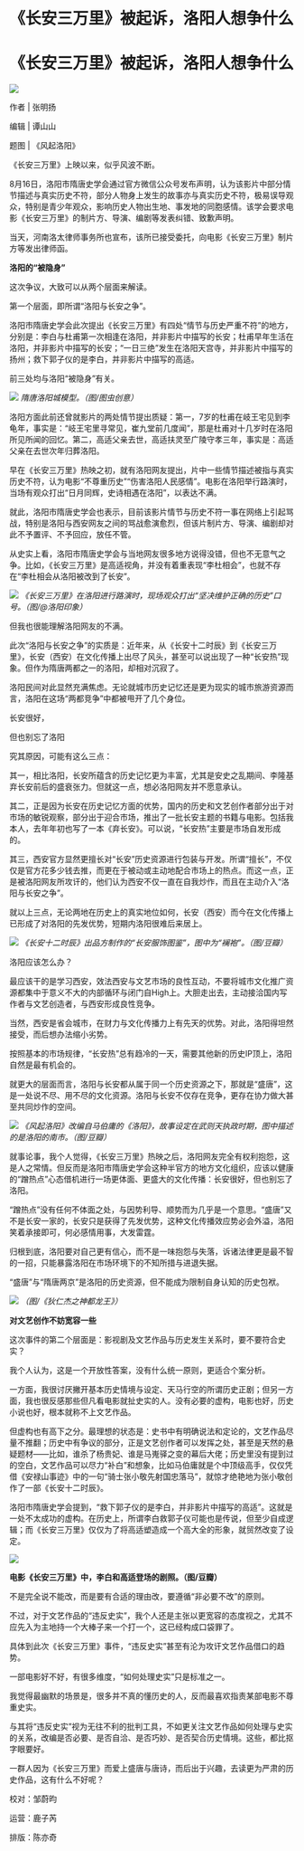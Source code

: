 # 《长安三万里》被起诉，洛阳人想争什么

# 《长安三万里》被起诉，洛阳人想争什么

![](https://inews.gtimg.com/news_bt/OgtNQCVHgDzOqVEuUnBilZrIV3pj0Pfxh0G4s3fyQlsGYAA/1000)

作者 | 张明扬

编辑 | 谭山山

题图 | 《风起洛阳》

《长安三万里》上映以来，似乎风波不断。

8月16日，洛阳市隋唐史学会通过官方微信公众号发布声明，认为该影片中部分情节描述与真实历史不符，部分人物身上发生的故事亦与真实历史不符，极易误导观众，特别是青少年观众，影响历史人物出生地、事发地的同胞感情。该学会要求电影《长安三万里》的制片方、导演、编剧等发表纠错、致歉声明。

当天，河南洛太律师事务所也宣布，该所已接受委托，向电影《长安三万里》制片方等发出律师函。

**洛阳的“被隐身”**

这次争议，大致可以从两个层面来解读。

第一个层面，即所谓“洛阳与长安之争”。

洛阳市隋唐史学会此次提出《长安三万里》有四处“情节与历史严重不符”的地方，分别是：李白与杜甫第一次相逢在洛阳，并非影片中描写的长安；杜甫早年生活在洛阳，并非影片中描写的长安；“一日三绝”发生在洛阳天宫寺，并非影片中描写的扬州；救下郭子仪的是李白，并非影片中描写的高适。

前三处均与洛阳“被隐身”有关。

![](https://inews.gtimg.com/news_bt/O51AriUrsdBDxCpTAbYwdU2Hl8EIBinS5_d6op9Q5hMuYAA/1000)
_隋唐洛阳城模型。（图/图虫创意）_

洛阳方面此前还曾就影片的两处情节提出质疑：第一，7岁的杜甫在岐王宅见到李龟年，事实是：“岐王宅里寻常见，崔九堂前几度闻”，那是杜甫对十几岁时在洛阳所见所闻的回忆。第二，高适父亲去世，高适扶灵至广陵守孝三年，事实是：高适父亲在去世次年归葬洛阳。

早在《长安三万里》热映之初，就有洛阳网友提出，片中一些情节描述被指与真实历史不符，认为电影“不尊重历史”“伤害洛阳人民感情”。电影在洛阳举行路演时，当场有观众打出“日月同辉，史诗相遇在洛阳”，以表达不满。

就此，洛阳市隋唐史学会也表示，目前该影片情节与历史不符一事在网络上引起骂战，特别是洛阳与西安网友之间的骂战愈演愈烈，但该片制片方、导演、编剧却对此不予置评、不予回应，放任不管。

从史实上看，洛阳市隋唐史学会与当地网友很多地方说得没错，但也不无意气之争。比如，《长安三万里》是高适视角，并没有着重表现“李杜相会”，也就不存在“李杜相会从洛阳被改到了长安”。

![](https://inews.gtimg.com/news_bt/OEdpxECwpdoP6rT6L8KRkHTiznH1uI824P1Fqnj_MRBbYAA/1000)
_《长安三万里》在洛阳进行路演时，现场观众打出“坚决维护正确的历史”口号。（图/@洛阳印象）_

但我也很能理解洛阳网友的不满。

此次“洛阳与长安之争”的实质是：近年来，从《长安十二时辰》到《长安三万里》，长安（西安）在文化传播上出尽了风头，甚至可以说出现了一种“长安热”现象。但作为隋唐两都之一的洛阳，却相对沉寂了。

洛阳民间对此显然充满焦虑。无论就城市历史记忆还是更为现实的城市旅游资源而言，洛阳在这场“两都竞争”中都被甩开了几个身位。

长安很好，

但也别忘了洛阳

究其原因，可能有这么三点：

其一，相比洛阳，长安所蕴含的历史记忆更为丰富，尤其是安史之乱期间、李隆基弃长安前后的盛衰张力。但就这一点，想必洛阳网友并不愿意承认。

其二，正是因为长安在历史记忆方面的优势，国内的历史和文艺创作者部分出于对市场的敏锐观察，部分出于迎合市场，推出了一批长安主题的书籍与电影。包括我本人，去年年初也写了一本《弃长安》。可以说，“长安热”主要是市场自发形成的。

其三，西安官方显然更擅长对“长安”历史资源进行包装与开发。所谓“擅长”，不仅仅是官方花多少钱去推，而更在于被动或主动地配合市场上的热点。而这一点，正是被洛阳网友所攻讦的，他们认为西安不仅一直在自我炒作，而且在主动介入“洛阳与长安之争”。

就以上三点，无论两地在历史上的真实地位如何，长安（西安）而今在文化传播上已形成了对洛阳的先发优势，短期内洛阳很难后来居上。

![](https://inews.gtimg.com/news_bt/OUdXNmJmh55BzYWwx0Kzw5pVUV4fRf8l5Ks4Wb9dJfQywAA/1000)
_《长安十二时辰》出品方制作的“长安服饰图鉴”，图中为“襕袍”。（图/豆瓣）_

洛阳应该怎么办？

最应该干的是学习西安，效法西安与文艺市场的良性互动，不要将城市文化推广资源都集中于意义不大的内部循环与闭门自High上。大胆走出去，主动接洽国内写作者与文艺创造者，与西安形成良性竞争。

当然，西安是省会城市，在财力与文化传播力上有先天的优势。对此，洛阳得坦然接受，而后想办法缩小劣势。

按照基本的市场规律，“长安热”总有趋冷的一天，需要其他新的历史IP顶上，洛阳自然是最有机会的。

就更大的层面而言，洛阳与长安都从属于同一个历史资源之下，那就是“盛唐”，这是一处说不尽、用不尽的文化资源。洛阳与长安不仅存在竞争，更存在协力做大甚至共同炒作的空间。

![](https://inews.gtimg.com/news_bt/Ov3qJogCNsfa55RrE8Az6yK_cdHA6D3ARxK4lWppBrXJ0AA/1000)
_《风起洛阳》改编自马伯庸的《洛阳》，故事设定在武则天执政时期，图中描述的是洛阳的南市。（图/豆瓣）_

就事论事，我个人觉得，《长安三万里》热映之后，洛阳网友完全有权利抱怨，这是人之常情。但反而是洛阳市隋唐史学会这种半官方的地方文化组织，应该以健康的“蹭热点”心态借机进行一场更体面、更盛大的文化传播：长安很好，但也别忘了洛阳。

“蹭热点”没有任何不体面之处，与因势利导、顺势而为几乎是一个意思。“盛唐”又不是长安一家的，长安只是获得了先发优势，这种文化传播效应势必会外溢，洛阳笑着承接即可，何必感情用事，大发雷霆。

归根到底，洛阳要对自己更有信心，而不是一味抱怨与失落，诉诸法律更是最不智的一招，只能暴露洛阳在市场环境下的不知所措与进退失据。

“盛唐”与“隋唐两京”是洛阳的历史资源，但不能成为限制自身认知的历史包袱。

![](https://inews.gtimg.com/news_bt/O33XDP4uco8q5SaFpEqtpveamesqB2rMkFwxKK0ulm3gsAA/1000)
_（图/《狄仁杰之神都龙王》）_

**对文艺创作不妨宽容一些**

这次事件的第二个层面是：影视剧及文艺作品与历史发生关系时，要不要符合史实？

我个人认为，这是一个开放性答案，没有什么统一原则，更适合个案分析。

一方面，我很讨厌撇开基本历史情境与设定、天马行空的所谓历史正剧；但另一方面，我也很反感那些但凡看电影就扯史实的人。没有必要的虚构，电影也好，历史小说也好，根本就称不上文艺作品。

但虚构也有高下之分。最理想的状态是：史书中有明确说法和定论的，文艺作品尽量不推翻；历史中有争议的部分，正是文艺创作者可以发挥之处，甚至是天然的悬疑题材——比如，谁杀了杨贵妃、谁是马嵬驿之变的幕后大佬；历史里没有提到过的空白，文艺作品可以尽力“补白”和想象，比如马伯庸就是个中顶级高手，仅仅凭借《安禄山事迹》中的一句“骑士张小敬先射国忠落马”，就惊才绝艳地为张小敬创作了一部《长安十二时辰》。

洛阳市隋唐史学会提到，“救下郭子仪的是李白，并非影片中描写的高适”。这就是一处不太成功的虚构。在历史上，所谓李白救郭子仪可能也是传说，但至少自成逻辑；而《长安三万里》仅仅为了将高适塑造成一个高大全的形象，就贸然改变了设定。

![](https://inews.gtimg.com/news_bt/OwNKDVnES5mEfYEbefJ8Q1yx6lCyRqT6zGFZInFp8PIGcAA/1000)

**电影《长安三万里》中，李白和高适登场的剧照。（图/豆瓣）**

不是完全说不能改，而是要有合适的理由改，要遵循“非必要不改”的原则。

不过，对于文艺作品的“违反史实”，我个人还是主张以更宽容的态度视之，尤其不应先入为主地持一个大棒子来一个打一个，这已经构成口袋罪了。

具体到此次《长安三万里》事件，“违反史实”甚至有沦为攻讦文艺作品借口的趋势。

一部电影好不好，有很多维度，“如何处理史实”只是标准之一。

我觉得最幽默的场景是，很多并不真的懂历史的人，反而最喜欢指责某部电影不尊重史实。

与其将“违反史实”视为无往不利的批判工具，不如更关注文艺作品如何处理与史实的关系，改编是否必要、是否自洽、是否巧妙、是否契合历史情境。这些，都比抠字眼要好。

一群人因为《长安三万里》而爱上盛唐与唐诗，而后出于兴趣，去读更为严肃的历史作品，这有什么不好呢？

校对：邹蔚昀

运营：鹿子芮

排版：陈亦奇


